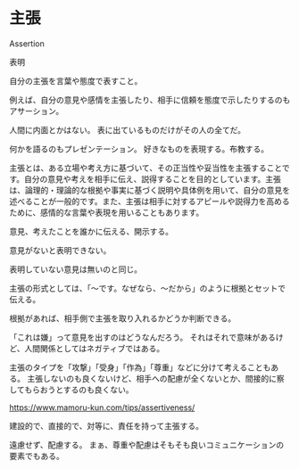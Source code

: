 # 主張

Assertion

表明

自分の主張を言葉や態度で表すこと。

例えば、自分の意見や感情を主張したり、相手に信頼を態度で示したりするのもアサーション。

人間に内面とかはない。
表に出ているものだけがその人の全てだ。

何かを語るのもプレゼンテーション。
好きなものを表現する。布教する。

主張とは、ある立場や考え方に基づいて、その正当性や妥当性を主張することです。自分の意見や考えを相手に伝え、説得することを目的としています。主張は、論理的・理論的な根拠や事実に基づく説明や具体例を用いて、自分の意見を述べることが一般的です。また、主張は相手に対するアピールや説得力を高めるために、感情的な言葉や表現を用いることもあります。

意見、考えたことを誰かに伝える、開示する。

意見がないと表明できない。

表明していない意見は無いのと同じ。

主張の形式としては、「〜です。なぜなら、〜だから」のように根拠とセットで伝える。

根拠があれば、相手側で主張を取り入れるかどうか判断できる。

「これは嫌」って意見を出すのはどうなんだろう。
それはそれで意味があるけど、人間関係としてはネガティブではある。

主張のタイプを「攻撃」「受身」「作為」「尊重」などに分けて考えることもある。
主張しないのも良くないけど、相手への配慮が全くないとか、間接的に察してもらおうとするのも良くない。

https://www.mamoru-kun.com/tips/assertiveness/

建設的で、直接的で、対等に、責任を持って主張する。

遠慮せず、配慮する。
まぁ、尊重や配慮はそもそも良いコミュニケーションの要素でもある。
